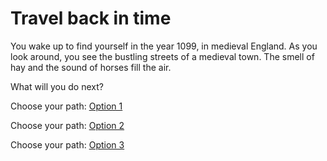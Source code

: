# Travel back in time

You wake up to find yourself in the year 1099, in medieval England. As you look around, you see the bustling streets of a medieval town. The smell of hay and the sound of horses fill the air.

What will you do next?




Choose your path: [Option 1](option1.md)

Choose your path: [Option 2](option2.md)

Choose your path: [Option 3](option3.md)